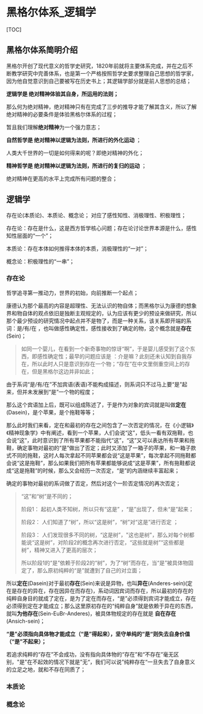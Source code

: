 # 黑格尔体系_逻辑学

[TOC]

## 黑格尔体系简明介绍

黑格尔开创了现代意义的哲学史研究，1820年前就将主要体系完成，并在之后不断教学研究中完善体系，也是第一个严格按照哲学史要求整理自己思想的哲学家，因为他自觉意识到自己要被写在历史书上；其逻辑学部分就是前人思想的总结；

**逻辑学是 绝对精神体验其自身，所运用的法则；**

那么何为绝对精神，绝对精神只有在完成了三步的推导才能了解其含义，所以了解绝对精神的必要条件是体验黑格尔体系的过程；

暂且我们理解**绝对精神**为一个强力意志；

**自然哲学是 绝对精神以逻辑为法则，所进行的外化运动**  ；

人类大千世界的一切是如何得来的呢？即绝对精神的外化；

**精神哲学是 绝对精神以逻辑为法则，所进行的复归的运动** ；

绝对精神在更高的水平上完成所有问题的整合；





## 逻辑学

存在论(本质论)、本质论、概念论；  对应了感性知性、消极理性、积极理性；

存在论：存在是什么，这是西方哲学核心问题；存在论讨论世界本源是什么，感性知性层面的“一个”；

本质论：存在本体如何推得本体的本质，消极理性的“一对”；

概念论：积极理性的“一串”；

### 存在论

 哲学追寻第一推动力，世界的初始，向前推断一个起点；

康德认为那个最高的内容是超理性、无法认识的物自体；而黑格尔认为康德的想象界和物自体的观点依旧是独断主观规定的，认为应该有更少的预设来做研究，所以那个最少预设的研究情况中起点并不是物了，而是一种关系，该关系即开端的系词：是/有/在 ，也叫做感性确定性，感性接收到了确定的物，这个概念就是**存在**(Sein)；

> 如同一个婴儿，在看到一个新奇事物的惊讶“啊”，于是婴儿感受到了这个东西，即感性确定性；最早的问题应该是 ：介是嘛？此刻还未认知到自我存在，所以此时人只是意识到存在一个物；“存在”在中文里侧重空间上的存在，但是黑格尔这边并非如此；

由于系词“是/有/在”不加宾语(表语)不能构成描述，则系词只不过马上要“是”起来，但并未发展到“是”一个物的程度；

那么这个宾语加上后，既可以组成陈述了，于是作为对象的宾词就是叫做**定在**(Dasein)，是个苹果，是个拖鞋等等；

那么此时我们来看，定在和最初的存在之间包含了一次否定的情况，在《小逻辑》《精神现象学》中有阐述，看到一个苹果，人们会说“这”，低头一看有双拖鞋，也会说“这”，此时意识到了所有苹果都不能指代“这”，“这”又可以表达所有苹果和拖鞋，确定事物对最初的“是”做出了否定；此时又添加了一箱子的苹果，和一箱子款式不同的拖鞋，这时人每次拿起不同苹果都会说“这是苹果”，每次拿起不同拖鞋都会说“这是拖鞋”，那么如果我们把所有苹果都能够说成“这是苹果”，所有拖鞋都说成“这是拖鞋”的时候，那么又会经历一次否定，“是”的内涵继续丰富起来；

确定的事物对最初的系词做了否定，然后对这个一阶否定情况的再次否定；

> “这”和“树”是不同的；
>
> 阶段1： 起初人类不知树，所以只有“这是” ，“是”出现了，但未“是”起来； 
>
> 阶段2： 人们知道了“树”，所以“这是树”，“树”对“这是”进行否定 ；
>
> 阶段3： 人们发现很多不同的树，“这是树”，"这也是树"，那么对每个树都能说“这是树”，对阶段2的概念再次进行否定，“这些就是树”“这些都是树”，精神又进入了更高的层次；
>
> 所以阶段1的“是”依赖于阶段2的“树”，为了“树”而存在，当“是”被具体物固定了，那么原初纯粹的“是”就遭到了自己的对立面；

所以**定在**(Dasein)对于最初**存在**(Sein)来说是异物，也叫**异在**(Anderes-sein)(定在是存在的异在，存在因异在而存在)，系动词因宾词而存在，所以最初的存在的纯粹自身目的就成了定在，是为了定在而存在，“是”必须得到宾词才能成立，存在必须得到定在才能成立；那么这里原初存在的“纯粹自身”就是依赖于异在的东西，就叫**为他存在**(Sein-EuBr-Anderes)，被具体物规定的存在就是 **自在存在**(Ansich-sein)；

**“是”必须指向具体物才能成立（“是”得起来），坚守单纯的“是“则失去自身价值（“是”不起来）；**

若追求纯粹的“存在”不会成功，没有指向具体物的“存在”和“不存在”毫无区别，"是"在不起效的情况下就是”无“，我们可以说”纯粹存在“一旦失去了自身意义的立足之地，就和不存在同质了；











### 本质论

 



### 概念论

 








































































